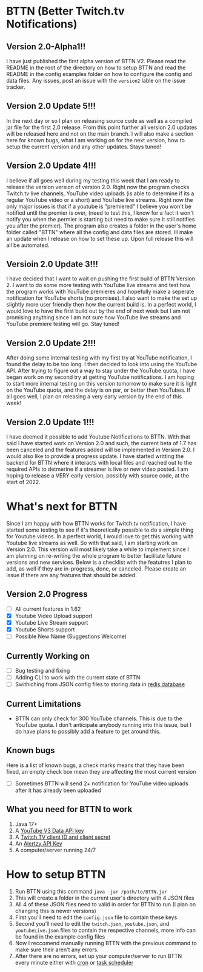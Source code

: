 # BTTN (Better Twitch.tv Notifications)

## Version 2.0-Alpha1!!
I have just published the first alpha version of BTTN V2. Please read the README in the root of the directory on how to setup BTTN and read the README in the config examples folder on how to configure the config and data files. Any issues, post an issue with the `version2` lable on the issue tracker.

## Version 2.0 Update 5!!!
In the next day or so I plan on releasing source code as well as a compiled jar file for the first 2.0 release. From this point further all version 2.0 updates will be released here and not on the main branch. I will also make a section here for known bugs, what I am working on for the next version, how to setup the current version and any other updates. Stays tuned!

## Version 2.0 Update 4!!!
I believe if all goes well during my testing this week that I am ready to release the version version of version 2.0. Right now the program checks Twitch.tv live channels, YouTube video uploads (is able to determine if its a regular YouTube video or a short) and YouTube live streams. Right now the only major issues is that if a youtube is "premiered" I believe you won't be notified until the premier is over, (need to test this, I know for a fact it won't notify you when the permier is starting but need to make sure it still notifies you after the premier). The program also creates a folder in the user's home folder called "BTTN" where all the config and data files are stored. Ill make an update when I release on how to set these up. Upon full release this will all be automated.

## Versioin 2.0 Update 3!!!
I have decided that I want to wait on pushing the first build of BTTN Version 2. I want to do some more testing with YouTube live streams and test how the program works with YouTube premieres and hopefully make a seperate notification for YouTube shorts (no promises). I also want to make the set up slightly more user friendly then how the current build is. In a perfect world, I would love to have the first build out by the end of next week but I am not promising anything since I am not sure how YouTube live streams and YouTube premiere testing will go. Stay tuned!

## Version 2.0 Update 2!!!
After doing some internal testing with my first try at YouTube notification, I found the delay to be too long. I then decided to look into using the YouTube API. After trying to figure out a way to stay under the YouTube quota, I have began work on my second try at getting YouTube notifications. I am hoping to start more internal testing on this version tomorrow to make sure it is light on the YouTube quota, and the delay is on par, or better then YouTubes. If all goes well, I plan on releasing a very early version by the end of this week!

## Version 2.0 Update 1!!!
I have deemed it possible to add Youtube Notifications to BTTN. With that said I have started work on Version 2.0 and such, the current beta of 1.7 has been canceled and the features added will be implemented in Version 2.0. I would also like to provide a progress update. I have started writting the backend for BTTN where it interacts with local files and reached out to the required APIs to detmerine if a streamer is live or new video posted. I am hoping to release a VERY early version, possibly with source code, at the start of 2022.

# What's next for BTTN
Since I am happy with how BTTN works for Twitch.tv notification, I have started some testing to see if it's theoretically possible to do a simple thing for Youtube videos. In a perfect world, I would love to get this working with Youtube live streams as well. So with that said, I am starting work on Version 2.0. This version will most likely take a while to implement since I am planning on re-writing the whole program to better facilitate future versions and new services. Below is a checklist with the featutres I plan to add, as well if they are in-progress, done, or canceled. Please create an issue if there are any features that should be added.

## Version 2.0 Progress
  - [ ] All current features in 1.62
  - [X] Youtube Video Upload support
  - [X] Youtube Live Stream support
  - [X] Youtube Shorts support
  - [ ] Possible New Name (Suggestions Welcome)

## Currently Working on
  - [ ] Bug testing and fixing
  - [ ] Adding CLI to work with the current state of BTTN
  - [ ] Swithiching from JSON config files to storing data in [redis database](https://en.wikipedia.org/wiki/Redis)

## Current Limitations
 - BTTN can only check for 300 YouTube channels. This is due to the YouTube quota. I don't anticipate anybody running into this issue, but I do have plans to possibly add a feature to get around this.

## Known bugs
Here is a list of known bugs, a check marks means that they have been fixed, an empty check box mean they are affecting the most current version
  - [ ] Sometimes BTTN will send 2+ notification for YouTube video uploads after it has already been uploaded

## What you need for BTTN to work
 1. Java 17+
 2. A [YouTube V3 Data API key](https://developers.google.com/youtube/v3/getting-started)
 3. A [Twitch.TV client ID and client secret](https://dev.twitch.tv/docs/v5)
 4. An [Alertzy API Key](https://alertzy.app)
 5. A computer/server running 24/7

# How to setup BTTN
 1. Run BTTN using this command `java -jar /path/to/BTTN.jar`
 2. This will create a folder in the current user's directory with 4 JSON files
 3. All 4 of these JSON files need to valid in order for BTTN to run (I plan on changing this is newer versions)
 4. First you'll need to edit the `config.json` file to contain these keys
 5. Second you'll need to edit the `twitch.json`, `youtube.json`, and `youtubeLive.json` files to contain the respective channels, more info can be found in the example config files
 6. Now I reccomend manually running BTTN with the previous command to make sure their aren't any errors.
 7. After there are no errors, set up your computer/server to run BTTN every minute either with [cron](https://mkyong.com/java/java-cron-job-to-run-a-jar-file/) or [task scheduler](https://treehozz.com/how-do-i-run-a-java-program-in-task-scheduler)
